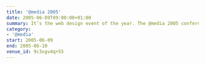 ```yaml
---
title: '@​media 2005'
date: 2005-06-09T09:00:00+01:00
summary: It’s the web design event of the year. The @media 2005 conference brings together the biggest names from around the world to talk about the hottest topics in web design – web standards and accessibility.
category:
- '@​media'
start: 2005-06-09
end: 2005-06-10
venue_id: 9c3xgv4q+55
---
```

